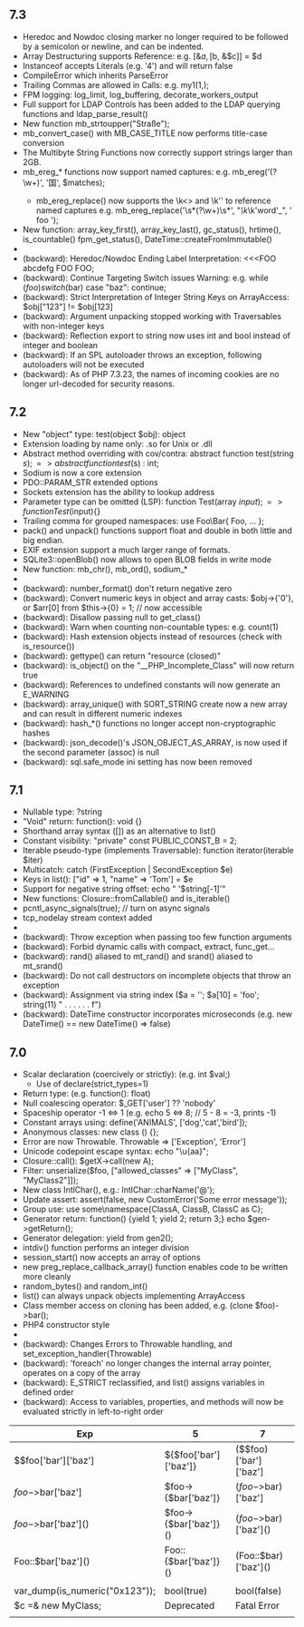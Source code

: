## 7.3
- Heredoc and Nowdoc closing marker no longer required to be followed by a semicolon or newline, and can be indented.
- Array Destructuring supports Reference: e.g. [&$a, [$b, &$c]] = $d
- Instanceof accepts Literals (e.g. '4') and will return false
- CompileError which inherits ParseError 
- Trailing Commas are allowed in Calls: e.g. my1(1,);
- FPM logging: log_limit, log_buffering, decorate_workers_output
- Full support for LDAP Controls has been added to the LDAP querying functions and ldap_parse_result()
- New function mb_strtoupper("Straße");
- mb_convert_case() with MB_CASE_TITLE now performs title-case conversion
- The Multibyte String Functions now correctly support strings larger than 2GB. 
- mb_ereg_* functions now support named captures: e.g. mb_ereg('(?<word>\w+)', '国', $matches);
  - mb_ereg_replace() now supports the \k<> and \k'' to reference named captures 
    e.g. mb_ereg_replace('\s*(?<word>\w+)\s*', "_\k<word>_\k'word'_", ' foo ');
- New function: array_key_first(), array_key_last(), gc_status(), hrtime(), is_countable()
    fpm_get_status(), DateTime::createFromImmutable()
- 
- (backward): Heredoc/Nowdoc Ending Label Interpretation: <<<FOO abcdefg FOO FOO;
- (backward): Continue Targeting Switch issues Warning: e.g. while ($foo) switch ($bar) case "baz": continue;
- (backward): Strict Interpretation of Integer String Keys on ArrayAccess: $obj["123"] != \$obj[123]
- (backward): Argument unpacking stopped working with Traversables with non-integer keys
- (backward): Reflection export to string now uses int and bool instead of integer and boolean
- (backward): If an SPL autoloader throws an exception, following autoloaders will not be executed
- (backward): As of PHP 7.3.23, the names of incoming cookies are no longer url-decoded for security reasons.

## 7.2
- New "object" type: test(object $obj): object
- Extension loading by name only: .so for Unix or .dll
- Abstract method overriding with cov/contra: abstract function test(string $s); => abstract function test($s) : int;
- Sodium is now a core extension
- PDO::PARAM_STR extended options
- Sockets extension has the ability to lookup address
- Parameter type can be omitted (LSP): function Test(array $input); => function Test($input){}
- Trailing comma for grouped namespaces: use Foo\Bar\{ Foo, ... };
- pack() and unpack() functions support float and double in both little and big endian.
- EXIF extension support a much larger range of formats.
- SQLite3::openBlob() now allows to open BLOB fields in write mode
- New function:  mb_chr(), mb_ord(), sodium_*
-
- (backward): number_format() don't return negative zero
- (backward): Convert numeric keys in object and array casts: $obj->{'0'}, or $arr[0] from $this->{0} = 1; // now accessible
- (backward): Disallow passing null to get_class()
- (backward): Warn when counting non-countable types: e.g. count(1)
- (backward): Hash extension objects instead of resources (check with is_resource())
- (backward): gettype() can return "resource (closed)"
- (backward): is_object() on the "__PHP_Incomplete_Class" will now return true
- (backward): References to undefined constants will now generate an E_WARNING
- (backward): array_unique() with SORT_STRING create now a new array and can result in different numeric indexes
- (backward): hash_*() functions no longer accept non-cryptographic hashes
- (backward): json_decode()'s JSON_OBJECT_AS_ARRAY, is now used if the second parameter (assoc) is null 
- (backward): sql.safe_mode ini setting has now been removed

## 7.1
- Nullable type: ?string
- "Void" return: function(): void {}
- Shorthand array syntax ([]) as an alternative to list()
- Constant visibility: "private" const PUBLIC_CONST_B = 2;
- Iterable pseudo-type (implements Traversable): function iterator(iterable $iter)
- Multicatch: catch (FirstException | SecondException $e)
- Keys in list(): ["id" => 1, "name" => 'Tom'] = $e
- Support for negative string offset: echo " '$string[-1]'"
- New functions: Closure::fromCallable() and is_iterable()
- pcntl_async_signals(true); // turn on async signals
- tcp_nodelay stream context added
-
- (backward): Throw exception when passing too few function arguments
- (backward): Forbid dynamic calls with compact, extract, func_get...
- (backward): rand() aliased to mt_rand() and srand() aliased to mt_srand()
- (backward): Do not call destructors on incomplete objects that throw an exception 
- (backward): Assignment via string index ($a = ''; $a[10] = 'foo'; string(11) " . . . . . . f")
- (backward): DateTime constructor incorporates microseconds (e.g. new DateTime() == new DateTime() => false)

## 7.0
- Scalar declaration (coercively or strictly): (e.g. int $val;)
  + Use of declare(strict_types=1)
- Return type: (e.g. function(): float)
- Null coalescing operator: $_GET['user'] ?? 'nobody'
- Spaceship operator -1 <=> 1 (e.g. echo 5 <=> 8; // 5 - 8 = -3, prints -1)
- Constant arrays using: define('ANIMALS', ['dog','cat','bird']);
- Anonymous classes: new class () {};
- Error are now Throwable. Throwable => ['Exception', 'Error']
- Unicode codepoint escape syntax: echo "\u{aa}";
- Closure::call(): $getX->call(new A);
- Filter: unserialize($foo, ["allowed_classes" => ["MyClass", "MyClass2"]]);
- New class IntlChar(), e.g.: IntlChar::charName('@');
- Update assert: assert(false, new CustomError('Some error message'));
- Group use: use some\namespace\{ClassA, ClassB, ClassC as C};
- Generator return: function() {yield 1; yield 2; return 3;} echo $gen->getReturn();
- Generator delegation: yield from gen2();
- intdiv() function performs an integer division
- session_start() now accepts an array of options
- new preg_replace_callback_array() function enables code to be written more cleanly
- random_bytes() and random_int()
- list() can always unpack objects implementing ArrayAccess
- Class member access on cloning has been added, e.g. (clone $foo)->bar();
- PHP4 constructor style
- 
- (backward): Changes Errors to Throwable handling, and set_exception_handler(Throwable) 
- (backward): 'foreach' no longer changes the internal array pointer, operates on a copy of the array
- (backward): E_STRICT reclassified, and list() assigns variables in defined order 
- (backward): Access to variables, properties, and methods will now be evaluated strictly in left-to-right order  

| Exp | 5 | 7 | 
| --- | --- | --- |
| $$foo\['bar'\]\['baz'\] | 	${$foo\['bar'\]\['baz'\]} |	($$foo)\['bar'\]\['baz'\]  |
| $foo->$bar\['baz'\] |	    $foo->{$bar\['baz'\]} | 	($foo->$bar)\['baz'\]  |
| $foo->$bar\['baz'\]() | 	$foo->{$bar\['baz'\]}() |	($foo->$bar)\['baz'\]() | 
| Foo::$bar\['baz'\]() |    Foo::{$bar\['baz'\]}() | 	(Foo::$bar)\['baz'\]()  |
| | | |
| var_dump(is_numeric("0x123")); | bool(true) | bool(false) |
| $c =& new MyClass; | Deprecated | Fatal Error |
| <script language="php"> | | (removed) |
| echo yield -1; | echo (yield) - 1; | echo yield (-1); |
| yield $foo or die; | yield ($foo or die); | (yield $foo) or die; |
| | JSON | JSOND |

## 5.6
- Constant expressions: Possible to provide a scalar expression involving numeric and string literals and/or constants
```
const TWO = ONE * 2;
class C {
    const THREE = TWO + 1;
```
- (backward): Array keys won't be overwritten [1=>'c','a','b'] give ['c','a','b']
    
## 5.6 from 5.1
5.6: __debugInfo()  
5.5: finally, ::class  
5.4: traits  
5.3: __invoke(), static:: (LSB), __callStatic, $classname::constant  
5.1: __isset() and __unset(),  __set_state()  
    
@Ref: 
* https://www.php.net/manual/fr/language.oop5.changelog.php
* https://www.php.net/manual/en/language.operators.precedence.php
